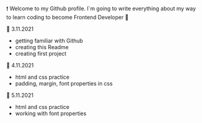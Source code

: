:exclamation: Welcome to my Github profile. I`m going to write everything about my way to learn coding to become Frontend Developer :muscle:

:blue_book: 3.11.2021
- getting familiar with Github
- creating this Readme
- creating first project

:blue_book: 4.11.2021
- html and css practice
- padding, margin, font properties in css

:blue_book: 5.11.2021
- html and css practice
- working with font properties
